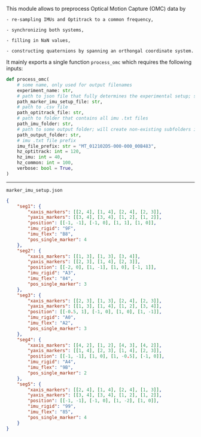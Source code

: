 This module allows to preprocess Optical Motion Capture (OMC) data by
    
    - re-sampling IMUs and Optitrack to a common frequency,
    
    - synchronizing both systems,

    - filling in NaN values,
    
    - constructing quaternions by spanning an orthongal coordinate system.

It mainly exports a single function `process_omc` which requires the following inputs:
```python
def process_omc(
    # some name, only used for output filenames
    experiment_name: str,
    # path to json file that fully determines the experimental setup; see below
    path_marker_imu_setup_file: str,
    # path to .csv file
    path_optitrack_file: str,
    # path to folder that contains all imu .txt files 
    path_imu_folder: str,
    # path to some output folder; will create non-existing subfolders in the process 
    path_output_folder: str,
    # imu .txt file prefix
    imu_file_prefix: str = "MT_012102D5-000-000_00B483",
    hz_optitrack: int = 120,
    hz_imu: int = 40,
    hz_common: int = 100,
    verbose: bool = True,
)
```

---

`marker_imu_setup.json`

```json
{
    "seg1": {
        "xaxis_markers": [[2, 4], [1, 4], [2, 4], [2, 3]],
        "yaxis_markers": [[3, 4], [3, 4], [1, 2], [1, 2]],
        "position": [[-1, -1], [-1, 0], [1, 1], [1, 0]],
        "imu_rigid": "9F",
        "imu_flex": "B8",
        "pos_single_marker": 4
    },
    "seg2": {
        "xaxis_markers": [[1, 3], [1, 3], [3, 4]],
        "yaxis_markers": [[2, 3], [1, 4], [2, 3]],
        "position": [[-2, 0], [1, -1], [1, 0], [-1, 1]],
        "imu_rigid": "A3",
        "imu_flex": "84",
        "pos_single_marker": 3
    },
    "seg3": {
        "xaxis_markers": [[2, 3], [1, 3], [2, 4], [2, 3]],
        "yaxis_markers": [[1, 3], [1, 4], [1, 2], [3, 4]],
        "position": [[-0.5, 1], [-1, 0], [1, 0], [1, -1]],
        "imu_rigid": "A0",
        "imu_flex": "A2",
        "pos_single_marker": 3
    },
    "seg4": {
        "xaxis_markers": [[4, 2], [1, 2], [4, 3], [4, 2]],
        "yaxis_markers": [[1, 4], [2, 3], [1, 4], [2, 3]],
        "position": [[-1, -1], [1, 0], [1, -0.5], [-1, 0]],
        "imu_rigid": "A4",
        "imu_flex": "9B",
        "pos_single_marker": 2
    },
    "seg5": {
        "xaxis_markers": [[2, 4], [1, 4], [2, 4], [1, 3]],
        "yaxis_markers": [[3, 4], [3, 4], [1, 2], [1, 2]],
        "position": [[-1, -1], [-1, 0], [1, -2], [1, 0]],
        "imu_rigid": "99",
        "imu_flex": "85",
        "pos_single_marker": 4
    }
}
```